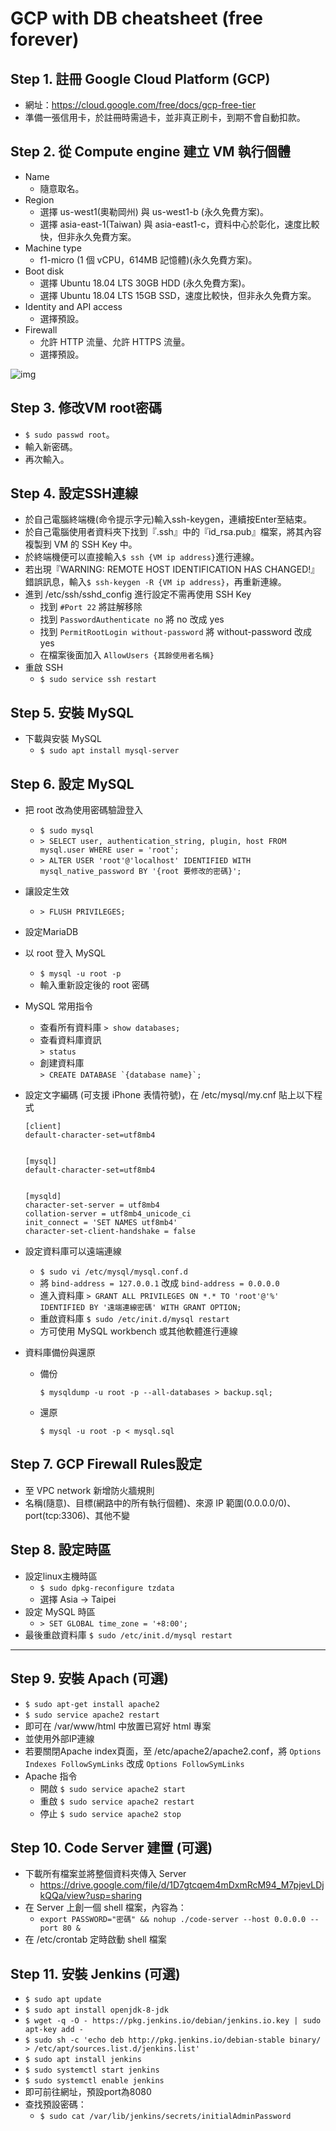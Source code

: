 # GCP with DB cheatsheet (free forever)

## Step 1. 註冊 Google Cloud Platform (GCP)
  * 網址：https://cloud.google.com/free/docs/gcp-free-tier
  * 準備一張信用卡，於註冊時需過卡，並非真正刷卡，到期不會自動扣款。

## Step 2. 從 Compute engine 建立 VM 執行個體
  * Name
    * 隨意取名。
  * Region
    * 選擇 us-west1(奧勒岡州) 與 us-west1-b (永久免費方案)。
    * 選擇 asia-east-1(Taiwan) 與 asia-east1-c，資料中心於彰化，速度比較快，但非永久免費方案。
  * Machine type
    * f1-micro (1 個 vCPU，614MB 記憶體)(永久免費方案)。
  * Boot disk
    * 選擇 Ubuntu 18.04 LTS 30GB HDD (永久免費方案)。
    * 選擇 Ubuntu 18.04 LTS 15GB SSD，速度比較快，但非永久免費方案。
  * Identity and API access
    * 選擇預設。
  * Firewall
    * 允許 HTTP 流量、允許 HTTPS 流量。
    * 選擇預設。

![img](https://github.com/Samuelchi861008/GCPWithMySQL-CheatSheet/blob/master/gcp.png)


## Step 3. 修改VM root密碼
 * ```$ sudo passwd root```。
 * 輸入新密碼。
 * 再次輸入。

     
## Step 4. 設定SSH連線
  * 於自己電腦終端機(命令提示字元)輸入ssh-keygen，連續按Enter至結束。
  * 於自己電腦使用者資料夾下找到『.ssh』中的『id_rsa.pub』檔案，將其內容複製到 VM 的 SSH Key 中。
  * 於終端機便可以直接輸入```$ ssh {VM ip address}```進行連線。
  * 若出現『WARNING: REMOTE HOST IDENTIFICATION HAS CHANGED!』錯誤訊息，輸入```$ ssh-keygen -R {VM ip address}```，再重新連線。
  * 進到 /etc/ssh/sshd_config 進行設定不需再使用 SSH Key
    * 找到 ```#Port 22``` 將註解移除
    * 找到 ```PasswordAuthenticate no``` 將 no 改成 yes
    * 找到 ```PermitRootLogin without-password``` 將 without-password 改成 yes
    * 在檔案後面加入 ```AllowUsers {其餘使用者名稱}```
  * 重啟 SSH
    * ```$ sudo service ssh restart```

## Step 5. 安裝 MySQL
 * 下載與安裝 MySQL
   * ```$ sudo apt install mysql-server```

## Step 6. 設定 MySQL
 * 把 root 改為使用密碼驗證登入
   * ```$ sudo mysql```
   * ```> SELECT user, authentication_string, plugin, host FROM mysql.user WHERE user = 'root';```
   * ```> ALTER USER 'root'@'localhost' IDENTIFIED WITH mysql_native_password BY '{root 要修改的密碼}';```
 * 讓設定生效
   * ```> FLUSH PRIVILEGES;``` 
 * 設定MariaDB
 * 以 root 登入 MySQL
   * ```$ mysql -u root -p```
   * 輸入重新設定後的 root 密碼
 * MySQL 常用指令
   * 查看所有資料庫 
     ```> show databases;```
   * 查看資料庫資訊  
     ```> status``` 
   * 創建資料庫  
     ```> CREATE DATABASE `{database name}`;``` 
 * 設定文字編碼 (可支援 iPhone 表情符號)，在 /etc/mysql/my.cnf 貼上以下程式
   ```
   [client]
   default-character-set=utf8mb4


   [mysql]
   default-character-set=utf8mb4


   [mysqld]
   character-set-server = utf8mb4
   collation-server = utf8mb4_unicode_ci
   init_connect = 'SET NAMES utf8mb4'
   character-set-client-handshake = false
   ```
     
 * 設定資料庫可以遠端連線
   * ```$ sudo vi /etc/mysql/mysql.conf.d```
   * 將 ```bind-address = 127.0.0.1``` 改成 ```bind-address = 0.0.0.0```
   * 進入資料庫 ```> GRANT ALL PRIVILEGES ON *.* TO 'root'@'%' IDENTIFIED BY '遠端連線密碼' WITH GRANT OPTION;```
   * 重啟資料庫 ```$ sudo /etc/init.d/mysql restart ```
   * 方可使用 MySQL workbench 或其他軟體進行連線
   
 * 資料庫備份與還原
   * 備份 
     
     ```$ mysqldump -u root -p --all-databases > backup.sql;``` 
     
   * 還原 
   
     ```$ mysql -u root -p < mysql.sql``` 
     
 
## Step 7. GCP Firewall Rules設定
  * 至 VPC network 新增防火牆規則
  * 名稱(隨意)、目標(網路中的所有執行個體)、來源 IP 範圍(0.0.0.0/0)、port(tcp:3306)、其他不變

## Step 8. 設定時區
  * 設定linux主機時區
    * ```$ sudo dpkg-reconfigure tzdata```
    * 選擇 Asia -> Taipei
  * 設定 MySQL 時區
    * ```> SET GLOBAL time_zone = '+8:00';```
  * 最後重啟資料庫 ```$ sudo /etc/init.d/mysql restart ```


---------------------------------------


## Step 9. 安裝 Apach (可選)
  * ```$ sudo apt-get install apache2```
  * ```$ sudo service apache2 restart```
  * 即可在 /var/www/html 中放置已寫好 html 專案
  * 並使用外部IP連線
  * 若要關閉Apache index頁面，至 /etc/apache2/apache2.conf，將 ```Options Indexes FollowSymLinks``` 改成 ```Options FollowSymLinks```
  * Apache 指令
    * 開啟 ```$ sudo service apache2 start```
    * 重啟 ```$ sudo service apache2 restart```
    * 停止 ```$ sudo service apache2 stop```


## Step 10. Code Server 建置 (可選)
  * 下載所有檔案並將整個資料夾傳入 Server
    * https://drive.google.com/file/d/1D7gtcqem4mDxmRcM94_M7pjevLDjkQQa/view?usp=sharing
  * 在 Server 上創一個 shell 檔案，內容為：
    * ```export PASSWORD="密碼" && nohup ./code-server --host 0.0.0.0 --port 80 &```
  * 在 /etc/crontab 定時啟動 shell 檔案
 
 
 ## Step 11. 安裝 Jenkins (可選)
  * ```$ sudo apt update```
  * ```$ sudo apt install openjdk-8-jdk```
  * ```$ wget -q -O - https://pkg.jenkins.io/debian/jenkins.io.key | sudo apt-key add -```
  * ```$ sudo sh -c 'echo deb http://pkg.jenkins.io/debian-stable binary/ > /etc/apt/sources.list.d/jenkins.list'```
  * ```$ sudo apt install jenkins```
  * ```$ sudo systemctl start jenkins```
  * ```$ sudo systemctl enable jenkins```
  * 即可前往網址，預設port為8080
  * 查找預設密碼：
    * ```$ sudo cat /var/lib/jenkins/secrets/initialAdminPassword```
